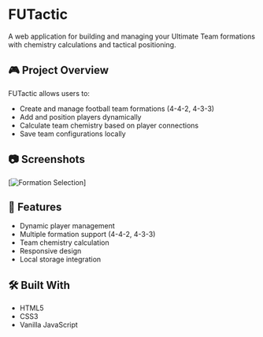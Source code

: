 # FUTactic

A web application for building and managing your Ultimate Team formations with chemistry calculations and tactical positioning.

## 🎮 Project Overview

FUTactic allows users to:
- Create and manage football team formations (4-4-2, 4-3-3)
- Add and position players dynamically
- Calculate team chemistry based on player connections
- Save team configurations locally

## 📷 Screenshots

[![Formation Selection](https://photos.app.goo.gl/Lwx1q73mBpeuRqdw5)]

## 🚀 Features

- Dynamic player management
- Multiple formation support (4-4-2, 4-3-3)
- Team chemistry calculation
- Responsive design
- Local storage integration

## 🛠️ Built With

- HTML5
- CSS3
- Vanilla JavaScript